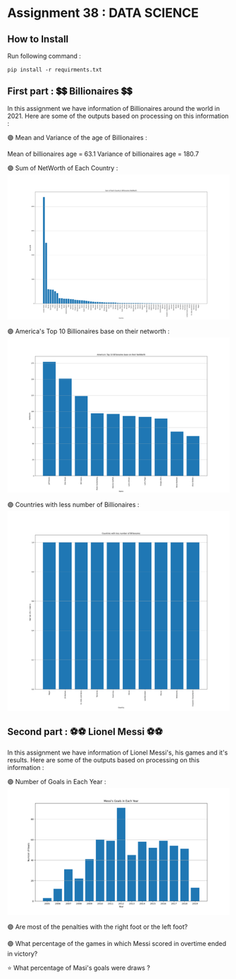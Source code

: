 # Assignment 38 : DATA SCIENCE

## How to Install
Run following command :
```
pip install -r requirments.txt
```

## First part : 💲💲 Billionaires 💲💲
In this assignment we have information of Billionaires around the world in 2021. Here are some of the outputs based on processing on this information :

🟣 Mean and Variance of the age  of Billionaires :

Mean of billionaires age =  63.1
Variance of billionaires age =  180.7

🟣 Sum of NetWorth of Each Country :
![alt text](<outputs/output1 networth sum.png>)

🟣 America's Top 10 Billionaires base on their networth :
![alt text](<outputs/output1 USA top 10.png>)

🟣 Countries with less number of Billionaires :
![alt text](<outputs/output1 country with less number of billionaires.png>)

## Second part : ⚽⚽ Lionel Messi ⚽⚽
In this assignment we have information of Lionel Messi's, his games and it's results. Here are some of the outputs based on processing on this 
information :

🟣 Number of Goals in Each Year :
![alt text](<outputs/output2 goals in each year.png>)

🟣 Are most of the penalties with the right foot or the left foot?

🟣 What percentage of the games in which Messi scored in overtime ended in victory?

⭐ What percentage of Masi's goals were draws ?
